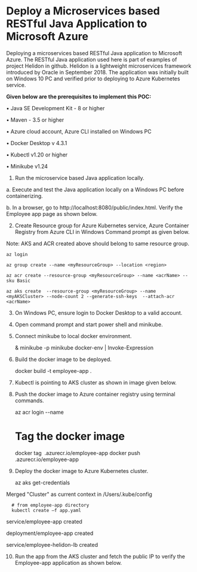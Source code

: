  # Deploy a Microservices based RESTful Java Application to Microsoft Azure #

Deploying a microservices based RESTful Java application to Microsoft Azure. The RESTful Java application used here is part of examples of project Helidon in github. Helidon is a lightweight microservices framework introduced by Oracle in September 2018. The application was initially built on Windows 10 PC and verified prior to deploying to Azure Kubernetes service.


**Given below are the prerequisites to implement this POC:**

•	Java SE Development Kit - 8 or higher

•	Maven - 3.5 or higher

•	 Azure cloud account, Azure CLI installed on Windows PC

•	Docker Desktop v 4.3.1

•	 Kubectl v1.20 or higher

•	 Minikube v1.24


1. Run the microservice based Java application locally. 

a. Execute and test the Java application locally on a Windows PC before containerizing.


b. In a browser, go to http://localhost:8080/public/index.html. Verify the Employee app page as shown  below.


2. Create Resource group for Azure Kubernetes service, Azure Container Registry from  Azure CLI in Windows Command prompt as given below.

Note: AKS and ACR created above should belong to same resource group.

    az login

    az group create --name <myResourceGroup> --location <region> 

    az acr create --resource-group <myResourceGroup> --name <acrName> --sku Basic 

    az aks create  --resource-group <myResourceGroup> --name <myAKSCluster> --node-count 2 --generate-ssh-keys  --attach-acr <acrName> 



3. On Windows PC, ensure login to Docker Desktop to a valid account. 


4. Open command prompt and start power shell and minikube.

 
 
5. Connect minikube to local docker environment.

      & minikube -p minikube docker-env | Invoke-Expression 

6. Build the docker image to be deployed. 

      docker build -t employee-app . 

7. Kubectl is pointing to AKS cluster as shown in image given below.

8.  Push the docker image to Azure container registry using terminal commands.

       az acr login --name <registry name>

       # Tag the docker image
       docker tag <image name> <registry name>.azurecr.io/employee-app
       docker push <registry name>.azurecr.io/employee-app

9. Deploy the docker image to Azure Kubernetes cluster.

      az aks get-credentials 
  
Merged "Cluster" as current context in /Users/.kube/config
  
      # from employee-app directory
      kubectl create –f app.yaml 

service/employee-app created
 
deployment/employee-app created
 
service/employee-helidon-lb created
  
10. Run the app from the AKS cluster and fetch the public IP to verify the Employee-app application as shown below.
  


